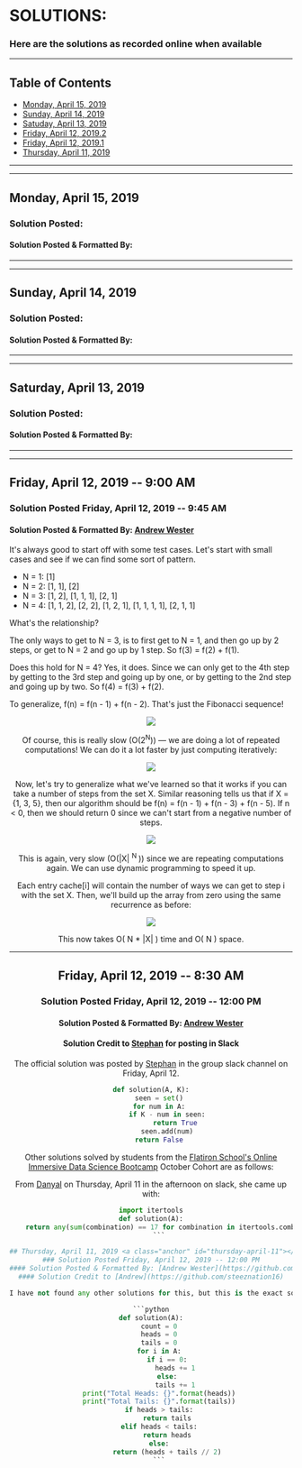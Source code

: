 # SOLUTIONS:
### Here are the solutions as recorded online when available
---

## Table of Contents  
- [Monday, April 15, 2019](#monday-april-15)
- [Sunday, April 14, 2019](#sunday-april-14)
- [Satuday, April 13, 2019](#saturday-april-13)
- [Friday, April 12, 2019.2](#friday-april-12-2)
- [Friday, April 12, 2019.1](#friday-april-12-1)
- [Thursday, April 11, 2019](#thursday-april-11)

---
---

## Monday, April 15, 2019 <a class="anchor" id="monday-april-15"></a>
### Solution Posted:
#### Solution Posted & Formatted By:

---
---

## Sunday, April 14, 2019 <a class="anchor" id="sunday-april-14"></a>
### Solution Posted:
#### Solution Posted & Formatted By:

---
---

## Saturday, April 13, 2019 <a class="anchor" id="saturday-april-13"></a>
### Solution Posted:
#### Solution Posted & Formatted By:

---
---

## Friday, April 12, 2019 -- 9:00 AM <a class="anchor" id="friday-april-12-2"></a>
### Solution Posted Friday, April 12, 2019 -- 9:45 AM
#### Solution Posted & Formatted By: [Andrew Wester](https://github.com/steeznation16)

It's always good to start off with some test cases. Let's start with small cases and see if we can find some sort of pattern.

* N = 1: [1]
* N = 2: [1, 1], [2]
* N = 3: [1, 2], [1, 1, 1], [2, 1]
* N = 4: [1, 1, 2], [2, 2], [1, 2, 1], [1, 1, 1, 1], [2, 1, 1]

What's the relationship?

The only ways to get to N = 3, is to first get to N = 1, and then go up by 2 steps, or get to N = 2 and go up by 1 step. So f(3) = f(2) + f(1).

Does this hold for N = 4? Yes, it does. Since we can only get to the 4th step by getting to the 3rd step and going up by one, or by getting to the 2nd step and going up by two. So f(4) = f(3) + f(2).

To generalize, f(n) = f(n - 1) + f(n - 2). That's just the Fibonacci sequence!

<center><img src='Solutions_IMG/Solution 1 - Pic 1.png'>

Of course, this is really slow (O(2<sup>N</sup>)) — we are doing a lot of repeated computations! We can do it a lot faster by just computing iteratively:

<center><img src='Solutions_IMG/Solution 1 - Pic 2.png'>

Now, let's try to generalize what we've learned so that it works if you can take a number of steps from the set X. Similar reasoning tells us that if X = {1, 3, 5}, then our algorithm should be f(n) = f(n - 1) + f(n - 3) + f(n - 5). If n < 0, then we should return 0 since we can't start from a negative number of steps.

<center><img src='Solutions_IMG/Solution 1 - Pic 3.png'>

This is again, very slow (O(|X| <sup> N </sup>)) since we are repeating computations again. We can use dynamic programming to speed it up.

Each entry cache[i] will contain the number of ways we can get to step i with the set X. Then, we'll build up the array from zero using the same recurrence as before:

<center><img src='Solutions_IMG/Solution 1 - Pic 4.png'>

This now takes O( N * |X| ) time and O( N ) space.

---

## Friday, April 12, 2019 -- 8:30 AM <a class="anchor" id="friday-april-12-1"></a>
### Solution Posted Friday, April 12, 2019 -- 12:00 PM
#### Solution Posted & Formatted By: [Andrew Wester](https://github.com/steeznation16)
#### Solution Credit to [Stephan](https://github.com/osterburg) for posting in Slack

The official solution was posted by [Stephan](https://github.com/osterburg) in the group slack channel on Friday, April 12.  

```python
def solution(A, K):
    seen = set()
    for num in A:
        if K - num in seen:
            return True
        seen.add(num)
    return False
```

Other solutions solved by students from the [Flatiron School's Online Immersive Data Science Bootcamp](https://flatironschool.com/career-courses/data-science-bootcamp/online/) October Cohort are as follows:

From [Danyal](https://github.com/DanyalAndriano) on Thursday, April 11 in the afternoon on slack, she came up with:

```python
import itertools
def solution(A):
    return any(sum(combination) == 17 for combination in itertools.combinations(A, 2))
    ```

## Thursday, April 11, 2019 <a class="anchor" id="thursday-april-11"></a>
### Solution Posted Friday, April 12, 2019 -- 12:00 PM
#### Solution Posted & Formatted By: [Andrew Wester](https://github.com/steeznation16)
#### Solution Credit to [Andrew](https://github.com/steeznation16)

I have not found any other solutions for this, but this is the exact solution I used for my coding challenge that I was given.  Please feel free to add your own options for solutions!

```python
def solution(A):
    count = 0
    heads = 0
    tails = 0
    for i in A:
        if i == 0:
            heads += 1
        else:
            tails += 1
    print("Total Heads: {}".format(heads))
    print("Total Tails: {}".format(tails))
    if heads > tails:
        return tails
    elif heads < tails:
        return heads
    else:
        return (heads + tails // 2)
    ```